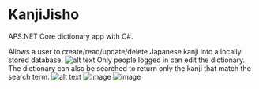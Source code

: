 # KanjiJisho
APS.NET Core dictionary app with C#.


Allows a user to create/read/update/delete Japanese kanji into a locally stored database. 
![alt text](https://imgur.com/h1ik5fi)
Only people logged in can edit the dictionary. The dictionary can also be searched to return only the kanji that match the search term. 
![alt text](https://imgur.com/NQSQMg6)
![image](https://user-images.githubusercontent.com/46968282/211699677-5be67267-f717-4844-9af5-07f23c863fba.png)
![image](https://user-images.githubusercontent.com/46968282/211699709-62e660e6-c4c0-4e39-9eb0-efd773270d14.png)
